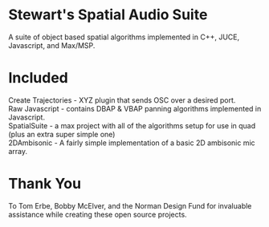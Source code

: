 # Stewart's Spatial Audio Suite
A suite of object based spatial algorithms implemented in C++, JUCE, Javascript, and Max/MSP. 

# Included
Create Trajectories - XYZ plugin that sends OSC over a desired port. 
<br>
Raw Javascript - contains DBAP & VBAP panning algorithms implemented in Javascript. 
<br>
SpatialSuite - a max project with all of the algorithms setup for use in quad (plus an extra super simple one)
<br>
2DAmbisonic - A fairly simple implementation of a basic 2D ambisonic mic array. 

# Thank You 
To Tom Erbe, Bobby McElver, and the Norman Design Fund for invaluable assistance while creating these open source projects. 
